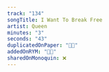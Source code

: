 ```yaml
---
track: "134"
songTitle: I Want To Break Free
artist: Queen
minutes: "3"
seconds: "43"
duplicatedOnPaper: "👍🏻"
addedOnRYM: "👍🏻"
sharedOnMonoquin: ❌
---
```

